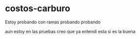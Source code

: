 # costos-carburo
Estoy probando con ramas
probando probando

aun estoy en las pruebas 
creo que ya entendi
esta si es la buena

